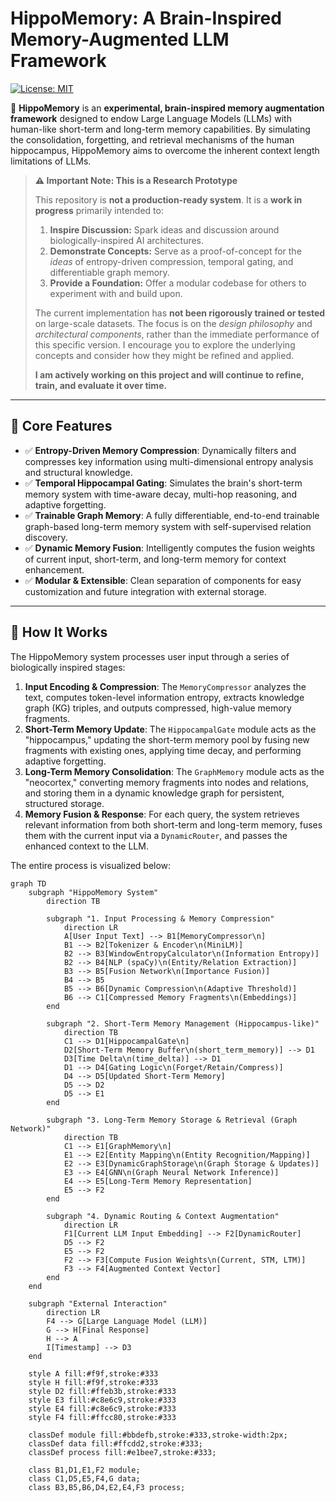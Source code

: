 # HippoMemory: A Brain-Inspired Memory-Augmented LLM Framework

[![License: MIT](https://img.shields.io/badge/License-MIT-yellow.svg)](https://opensource.org/licenses/MIT)

🧠 **HippoMemory** is an **experimental, brain-inspired memory augmentation framework** designed to endow Large Language Models (LLMs) with human-like short-term and long-term memory capabilities. By simulating the consolidation, forgetting, and retrieval mechanisms of the human hippocampus, HippoMemory aims to overcome the inherent context length limitations of LLMs.

> **⚠️ Important Note: This is a Research Prototype**
>
> This repository is **not a production-ready system**. It is a **work in progress** primarily intended to:
>
> 1.  **Inspire Discussion:** Spark ideas and discussion around biologically-inspired AI architectures.
> 2.  **Demonstrate Concepts:** Serve as a proof-of-concept for the *ideas* of entropy-driven compression, temporal gating, and differentiable graph memory.
> 3.  **Provide a Foundation:** Offer a modular codebase for others to experiment with and build upon.
>
> The current implementation has **not been rigorously trained or tested** on large-scale datasets. The focus is on the *design philosophy* and *architectural components*, rather than the immediate performance of this specific version. I encourage you to explore the underlying concepts and consider how they might be refined and applied.
>
> **I am actively working on this project and will continue to refine, train, and evaluate it over time.**

---

## 🌟 Core Features

- ✅ **Entropy-Driven Memory Compression**: Dynamically filters and compresses key information using multi-dimensional entropy analysis and structural knowledge.
- ✅ **Temporal Hippocampal Gating**: Simulates the brain's short-term memory system with time-aware decay, multi-hop reasoning, and adaptive forgetting.
- ✅ **Trainable Graph Memory**: A fully differentiable, end-to-end trainable graph-based long-term memory system with self-supervised relation discovery.
- ✅ **Dynamic Memory Fusion**: Intelligently computes the fusion weights of current input, short-term, and long-term memory for context enhancement.
- ✅ **Modular & Extensible**: Clean separation of components for easy customization and future integration with external storage.

---

## 🧠 How It Works

The HippoMemory system processes user input through a series of biologically inspired stages:

1.  **Input Encoding & Compression**: The `MemoryCompressor` analyzes the text, computes token-level information entropy, extracts knowledge graph (KG) triples, and outputs compressed, high-value memory fragments.
2.  **Short-Term Memory Update**: The `HippocampalGate` module acts as the "hippocampus," updating the short-term memory pool by fusing new fragments with existing ones, applying time decay, and performing adaptive forgetting.
3.  **Long-Term Memory Consolidation**: The `GraphMemory` module acts as the "neocortex," converting memory fragments into nodes and relations, and storing them in a dynamic knowledge graph for persistent, structured storage.
4.  **Memory Fusion & Response**: For each query, the system retrieves relevant information from both short-term and long-term memory, fuses them with the current input via a `DynamicRouter`, and passes the enhanced context to the LLM.

The entire process is visualized below:

```mermaid
graph TD
    subgraph "HippoMemory System"
        direction TB
        
        subgraph "1. Input Processing & Memory Compression"
            direction LR
            A[User Input Text] --> B1[MemoryCompressor\n]
            B1 --> B2[Tokenizer & Encoder\n(MiniLM)]
            B2 --> B3[WindowEntropyCalculator\n(Information Entropy)]
            B2 --> B4[NLP (spaCy)\n(Entity/Relation Extraction)]
            B3 --> B5[Fusion Network\n(Importance Fusion)]
            B4 --> B5
            B5 --> B6[Dynamic Compression\n(Adaptive Threshold)]
            B6 --> C1[Compressed Memory Fragments\n(Embeddings)]
        end

        subgraph "2. Short-Term Memory Management (Hippocampus-like)"
            direction TB
            C1 --> D1[HippocampalGate\n]
            D2[Short-Term Memory Buffer\n(short_term_memory)] --> D1
            D3[Time Delta\n(time_delta)] --> D1
            D1 --> D4[Gating Logic\n(Forget/Retain/Compress)]
            D4 --> D5[Updated Short-Term Memory]
            D5 --> D2
            D5 --> E1
        end

        subgraph "3. Long-Term Memory Storage & Retrieval (Graph Network)"
            direction TB
            C1 --> E1[GraphMemory\n]
            E1 --> E2[Entity Mapping\n(Entity Recognition/Mapping)]
            E2 --> E3[DynamicGraphStorage\n(Graph Storage & Updates)]
            E3 --> E4[GNN\n(Graph Neural Network Inference)]
            E4 --> E5[Long-Term Memory Representation]
            E5 --> F2
        end

        subgraph "4. Dynamic Routing & Context Augmentation"
            direction LR
            F1[Current LLM Input Embedding] --> F2[DynamicRouter]
            D5 --> F2
            E5 --> F2
            F2 --> F3[Compute Fusion Weights\n(Current, STM, LTM)]
            F3 --> F4[Augmented Context Vector]
        end
    end

    subgraph "External Interaction"
        direction LR
        F4 --> G[Large Language Model (LLM)]
        G --> H[Final Response]
        H --> A
        I[Timestamp] --> D3
    end

    style A fill:#f9f,stroke:#333
    style H fill:#f9f,stroke:#333
    style D2 fill:#ffeb3b,stroke:#333
    style E3 fill:#c8e6c9,stroke:#333
    style E4 fill:#c8e6c9,stroke:#333
    style F4 fill:#ffcc80,stroke:#333
    
    classDef module fill:#bbdefb,stroke:#333,stroke-width:2px;
    classDef data fill:#ffcdd2,stroke:#333;
    classDef process fill:#e1bee7,stroke:#333;
    
    class B1,D1,E1,F2 module;
    class C1,D5,E5,F4,G data;
    class B3,B5,B6,D4,E2,E4,F3 process;
